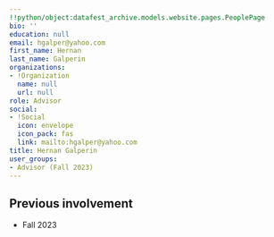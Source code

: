 ```yaml
---
!!python/object:datafest_archive.models.website.pages.PeoplePage
bio: ''
education: null
email: hgalper@yahoo.com
first_name: Hernan
last_name: Galperin
organizations:
- !Organization
  name: null
  url: null
role: Advisor
social:
- !Social
  icon: envelope
  icon_pack: fas
  link: mailto:hgalper@yahoo.com
title: Hernan Galperin
user_groups:
- Advisor (Fall 2023)
---
```


## Previous involvement

* Fall 2023